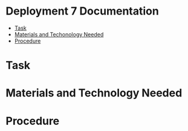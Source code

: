 # Deployment 7 Documentation

* [Task](#Task)
* [Materials and Techonology Needed](#Materials_and_Technology_Needed)
* [Procedure](#Procedure)

# Task

# Materials and Technology Needed

# Procedure
